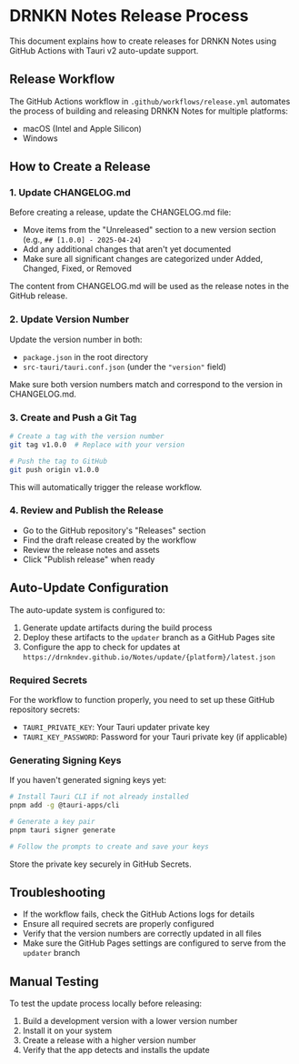 # DRNKN Notes Release Process

This document explains how to create releases for DRNKN Notes using GitHub Actions with Tauri v2 auto-update support.

## Release Workflow

The GitHub Actions workflow in `.github/workflows/release.yml` automates the process of building and releasing DRNKN Notes for multiple platforms:

- macOS (Intel and Apple Silicon)
- Windows

## How to Create a Release

### 1. Update CHANGELOG.md

Before creating a release, update the CHANGELOG.md file:

- Move items from the "Unreleased" section to a new version section (e.g., `## [1.0.0] - 2025-04-24`)
- Add any additional changes that aren't yet documented
- Make sure all significant changes are categorized under Added, Changed, Fixed, or Removed

The content from CHANGELOG.md will be used as the release notes in the GitHub release.

### 2. Update Version Number

Update the version number in both:

- `package.json` in the root directory
- `src-tauri/tauri.conf.json` (under the `"version"` field)

Make sure both version numbers match and correspond to the version in CHANGELOG.md.

### 3. Create and Push a Git Tag

```bash
# Create a tag with the version number
git tag v1.0.0  # Replace with your version

# Push the tag to GitHub
git push origin v1.0.0
```

This will automatically trigger the release workflow.

### 4. Review and Publish the Release

- Go to the GitHub repository's "Releases" section
- Find the draft release created by the workflow
- Review the release notes and assets
- Click "Publish release" when ready

## Auto-Update Configuration

The auto-update system is configured to:

1. Generate update artifacts during the build process
2. Deploy these artifacts to the `updater` branch as a GitHub Pages site
3. Configure the app to check for updates at `https://drnkndev.github.io/Notes/update/{platform}/latest.json`

### Required Secrets

For the workflow to function properly, you need to set up these GitHub repository secrets:

- `TAURI_PRIVATE_KEY`: Your Tauri updater private key
- `TAURI_KEY_PASSWORD`: Password for your Tauri private key (if applicable)

### Generating Signing Keys

If you haven't generated signing keys yet:

```bash
# Install Tauri CLI if not already installed
pnpm add -g @tauri-apps/cli

# Generate a key pair
pnpm tauri signer generate

# Follow the prompts to create and save your keys
```

Store the private key securely in GitHub Secrets.

## Troubleshooting

- If the workflow fails, check the GitHub Actions logs for details
- Ensure all required secrets are properly configured
- Verify that the version numbers are correctly updated in all files
- Make sure the GitHub Pages settings are configured to serve from the `updater` branch

## Manual Testing

To test the update process locally before releasing:

1. Build a development version with a lower version number
2. Install it on your system
3. Create a release with a higher version number
4. Verify that the app detects and installs the update
